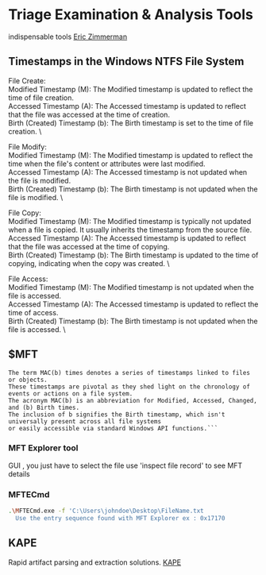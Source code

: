# Triage Examination & Analysis Tools

indispensable tools
[Eric Zimmerman](https://ericzimmerman.github.io/#!index.md)

## Timestamps in the Windows NTFS File System
  File Create: \
        Modified Timestamp (M): The Modified timestamp is updated to reflect the time of file creation. \
        Accessed Timestamp (A): The Accessed timestamp is updated to reflect that the file was accessed at the time of creation. \
        Birth (Created) Timestamp (b): The Birth timestamp is set to the time of file creation. \

  File Modify: \
        Modified Timestamp (M): The Modified timestamp is updated to reflect the time when the file's content or attributes were last modified. \
        Accessed Timestamp (A): The Accessed timestamp is not updated when the file is modified. \
        Birth (Created) Timestamp (b): The Birth timestamp is not updated when the file is modified. \

  File Copy: \
        Modified Timestamp (M): The Modified timestamp is typically not updated when a file is copied. It usually inherits the timestamp from the source file. \
        Accessed Timestamp (A): The Accessed timestamp is updated to reflect that the file was accessed at the time of copying. \
        Birth (Created) Timestamp (b): The Birth timestamp is updated to the time of copying, indicating when the copy was created. \

  File Access: \
        Modified Timestamp (M): The Modified timestamp is not updated when the file is accessed. \
        Accessed Timestamp (A): The Accessed timestamp is updated to reflect the time of access. \
        Birth (Created) Timestamp (b): The Birth timestamp is not updated when the file is accessed. \
        
## $MFT
```
The term MAC(b) times denotes a series of timestamps linked to files or objects. 
These timestamps are pivotal as they shed light on the chronology of events or actions on a file system. 
The acronym MAC(b) is an abbreviation for Modified, Accessed, Changed, and (b) Birth times. 
The inclusion of b signifies the Birth timestamp, which isn't universally present across all file systems 
or easily accessible via standard Windows API functions.```
```

### MFT Explorer tool
GUI , you just have to select the file
use 'inspect file record' to see MFT details

### MFTECmd
```bash
.\MFTECmd.exe -f 'C:\Users\johndoe\Desktop\FileName.txt
  Use the entry sequence found with MFT Explorer ex : 0x17170
```


## KAPE
Rapid artifact parsing and extraction solutions.
[KAPE](https://www.kroll.com/en/services/cyber-risk/incident-response-litigation-support/kroll-artifact-parser-extractor-kape)




















